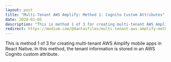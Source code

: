 ```yaml
---
layout: post
title: "Multi-Tenant AWS Amplify: Method 1: Cognito Custom Attributes"
date: 2020-01-05
description: "This is method 1 of 3 for creating multi-tenant AWS Amplify mobile apps in React Native. In this method, the tenant information is stored in an AWS Cognito custom attribute."
redirect: https://medium.com/@dantasfiles/multi-tenant-aws-amplify-method-1-cognito-custom-attributes-6719d27d84cc
---
```


This is method 1 of 3 for creating multi-tenant AWS Amplify mobile apps in React Native. In this method, the tenant information is stored in an AWS Cognito custom attribute.

